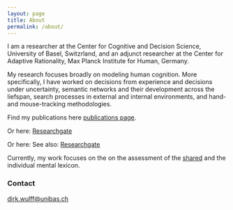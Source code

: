```yaml
---
layout: page
title: About
permalink: /about/
---
```

I am a researcher at the Center for Cognitive and Decision Science, University of Basel, Switzrland, and an adjunct researcher at the Center for Adaptive Rationality, Max Planck Institute for Human, Germany.

My research focuses broadly on modeling human cognition. More specifically, I have worked on decisions from experience and decisions under uncertainty, semantic networks and their development across the liefspan, search processes in external and internal environments, and hand- and mouse-tracking methodologies. 

Find my publications here <a href="https://dwulff.github.io/publications/">publications page</a>.

Or here: <a href="https://www.researchgate.net/profile/Dirk_Wulff">Researchgate</a>

Or here: See also: <a href="https://scholar.google.de/citations?user=FUN_nHMAAAAJ&hl=de">Researchgate</a>

Currently, my work focuses on the on the assessment of the <a href="www.smallworldofwords.org">shared</a> and the individual mental lexicon.      

### Contact

[dirk.wulff@unibas.ch](mailto:dirk.wulff@unibas.ch)
